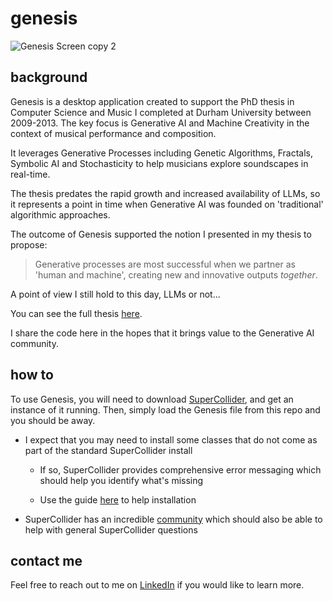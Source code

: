 # genesis

![Genesis Screen copy 2](https://github.com/user-attachments/assets/80653ef2-9446-4f08-86a0-94a8f052930b)

## background
Genesis is a desktop application created to support the PhD thesis in Computer Science and Music I completed
at Durham University between 2009-2013. The key focus is Generative AI and Machine Creativity in the context of musical performance and composition.

It leverages Generative Processes including Genetic Algorithms, Fractals, Symbolic AI and Stochasticity to help musicians explore soundscapes in real-time. 

The thesis predates the rapid growth and increased availability of LLMs, so it represents a point in time when Generative AI was founded on 'traditional' algorithmic approaches.

The outcome of Genesis supported the notion I presented in my thesis to propose:

> Generative processes are most successful when we partner as 'human
and machine', creating new and innovative outputs _together_. 

A point of view I still hold to this day, LLMs or not...

You can see the full thesis [here](http://etheses.dur.ac.uk/11033/).

I share the code here in the hopes that it brings value to the Generative AI community.

## how to
To use Genesis, you will need to download [SuperCollider](https://supercollider.github.io/), and get an instance
of it running. Then, simply load the Genesis file from this repo and you
should be away.

- I expect that you may need to install some classes that do not come as
  part of the standard SuperCollider install

  - If so, SuperCollider provides comprehensive error messaging which should
    help you identify what's missing

  - Use the guide [here](https://supercollider.github.io/sc3-plugins/)
    to help installation

- SuperCollider has an incredible
  [community](https://supercollider.github.io/links) which should also
  be able to help with general SuperCollider questions

## contact me
Feel free to reach out
to me on [LinkedIn](https://www.linkedin.com/in/julianwilliam/) if you would like to learn more.
